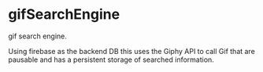 # gifSearchEngine
gif search engine.

Using firebase as the backend DB this uses the Giphy API to call Gif that are pausable and has a persistent storage of searched information.
